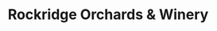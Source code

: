 ---
title: "Rockridge Orchards & Winery"
url: /enumclaw/rockridge-orchards-and-winery/
shop: greengrocer
---